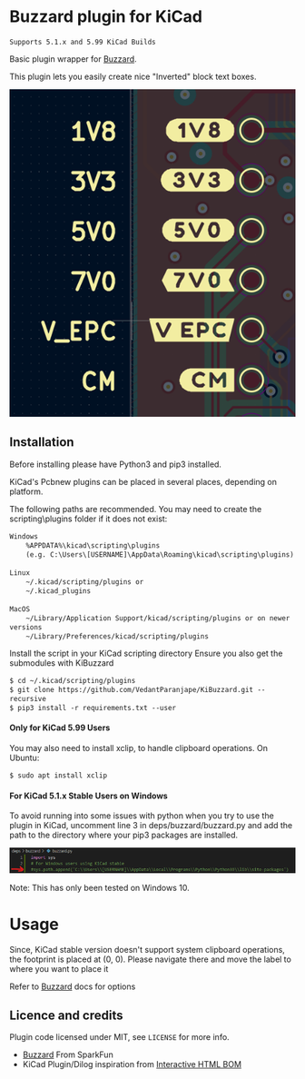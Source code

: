 # Buzzard plugin for KiCad
    Supports 5.1.x and 5.99 KiCad Builds

Basic plugin wrapper for [Buzzard](https://github.com/sparkfunX/Buzzard). 

This plugin lets you easily create nice "Inverted" block text boxes.

![screenshot](doc/KiBuzzard_screenshot.png)

## Installation

Before installing please have Python3 and pip3 installed.

KiCad's Pcbnew plugins can be placed in several places, depending on platform.

The following paths are recommended. You may need to create the scripting\plugins folder if it does not exist:

    Windows
        %APPDATA%\kicad\scripting\plugins
        (e.g. C:\Users\[USERNAME]\AppData\Roaming\kicad\scripting\plugins)

    Linux
        ~/.kicad/scripting/plugins or
        ~/.kicad_plugins

    MacOS
        ~/Library/Application Support/kicad/scripting/plugins or on newer versions
        ~/Library/Preferences/kicad/scripting/plugins

Install the script in your KiCad scripting directory
Ensure you also get the submodules with KiBuzzard

```console
$ cd ~/.kicad/scripting/plugins
$ git clone https://github.com/VedantParanjape/KiBuzzard.git --recursive
$ pip3 install -r requirements.txt --user
```

#### Only for KiCad 5.99 Users

You may also need to install xclip, to handle clipboard operations. 
On Ubuntu:

```console
$ sudo apt install xclip
```

#### For KiCad 5.1.x Stable Users on Windows

To avoid running into some issues with python when you try to use the plugin in KiCad, uncomment line 3 in deps/buzzard/buzzard.py and add the path to the directory where your pip3 packages are installed. 

![screenshot](doc/buzzard-uncomment.png)

Note: This has only been tested on Windows 10.
# Usage

Since, KiCad stable version doesn't support system clipboard operations, the footprint is placed at (0, 0). Please navigate there and move the label to where you want to place it

Refer to [Buzzard](https://github.com/sparkfunX/Buzzard) docs for options

## Licence and credits

Plugin code licensed under MIT, see `LICENSE` for more info.

 - [Buzzard](https://github.com/sparkfunX/Buzzard) From SparkFun
 - KiCad Plugin/Dilog inspiration from [Interactive HTML BOM](https://github.com/openscopeproject/InteractiveHtmlBom/)
